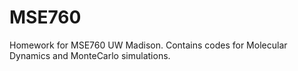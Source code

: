 # MSE760
Homework for MSE760 UW Madison.  Contains codes for Molecular Dynamics and MonteCarlo simulations. 
